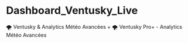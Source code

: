 # Dashboard_Ventusky_Live
🌪️ Ventusky &amp; Analytics Météo Avancées + 🌪️ Ventusky Pro+ - Analytics Météo Avancées
